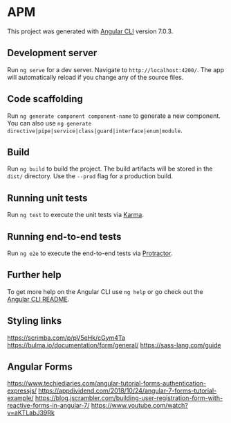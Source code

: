 # APM

This project was generated with [Angular CLI](https://github.com/angular/angular-cli) version 7.0.3.

## Development server

Run `ng serve` for a dev server. Navigate to `http://localhost:4200/`. The app will automatically reload if you change any of the source files.

## Code scaffolding

Run `ng generate component component-name` to generate a new component. You can also use `ng generate directive|pipe|service|class|guard|interface|enum|module`.

## Build

Run `ng build` to build the project. The build artifacts will be stored in the `dist/` directory. Use the `--prod` flag for a production build.

## Running unit tests

Run `ng test` to execute the unit tests via [Karma](https://karma-runner.github.io).

## Running end-to-end tests

Run `ng e2e` to execute the end-to-end tests via [Protractor](http://www.protractortest.org/).

## Further help

To get more help on the Angular CLI use `ng help` or go check out the [Angular CLI README](https://github.com/angular/angular-cli/blob/master/README.md).

## Styling links
https://scrimba.com/p/pV5eHk/cGym4Ta
https://bulma.io/documentation/form/general/
https://sass-lang.com/guide


## Angular Forms
https://www.techiediaries.com/angular-tutorial-forms-authentication-expressjs/
https://appdividend.com/2018/10/24/angular-7-forms-tutorial-example/
https://blog.jscrambler.com/building-user-registration-form-with-reactive-forms-in-angular-7/
https://www.youtube.com/watch?v=aKTLabJ39Rk